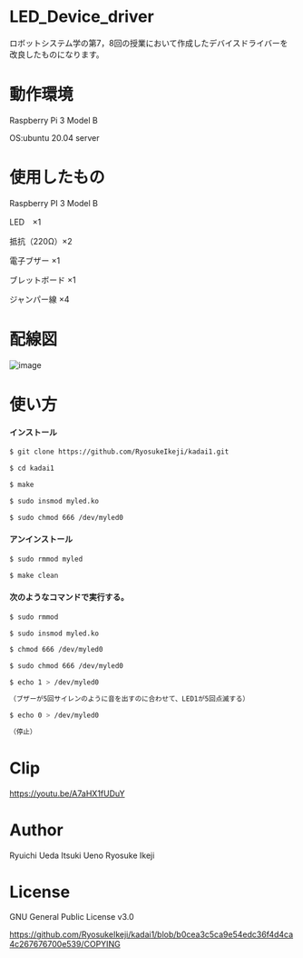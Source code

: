 # LED_Device_driver

ロボットシステム学の第7，8回の授業において作成したデバイスドライバーを改良したものになります。

# 動作環境

Raspberry Pi 3 Model B

OS:ubuntu 20.04 server

# 使用したもの

Raspberry PI 3 Model B

LED　×1

抵抗（220Ω）×2

電子ブザー ×1

ブレットボード ×1

ジャンパー線 ×4

# 配線図
![image](https://user-images.githubusercontent.com/95861309/146193888-ae945a6c-af1d-40bd-85cd-33030c5dcf5a.png)

# 使い方

#### インストール
```bash
$ git clone https://github.com/RyosukeIkeji/kadai1.git

$ cd kadai1

$ make

$ sudo insmod myled.ko

$ sudo chmod 666 /dev/myled0
```
#### アンインストール
```bash
$ sudo rmmod myled

$ make clean
```
#### 次のようなコマンドで実行する。
```bash
$ sudo rmmod

$ sudo insmod myled.ko

$ chmod 666 /dev/myled0

$ sudo chmod 666 /dev/myled0

$ echo 1 > /dev/myled0

（ブザーが5回サイレンのように音を出すのに合わせて、LED1が5回点滅する）

$ echo 0 > /dev/myled0

（停止）
```
# Clip

https://youtu.be/A7aHX1fUDuY

# Author

Ryuichi Ueda 
Itsuki Ueno 
Ryosuke Ikeji


# License

GNU General Public License v3.0

https://github.com/RyosukeIkeji/kadai1/blob/b0cea3c5ca9e54edc36f4d4ca4c267676700e539/COPYING



